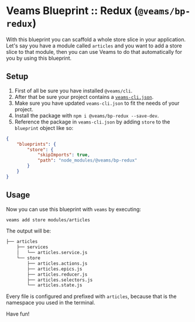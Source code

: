 # Veams Blueprint :: Redux (`@veams/bp-redux`)

With this blueprint you can scaffold a whole store slice in your application.
Let's say you have a module called `articles` and you want to add a store slice to that module,
then you can use Veams to do that automatically for you by using this blueprint.


## Setup

1. First of all be sure you have installed `@veams/cli`.
1. After that be sure your project contains a [`veams-cli.json`](https://github.com/Sebastian-Fitzner/generator-veams/blob/dev/generators/app/templates/veams-cli.json).
1. Make sure you have updated `veams-cli.json` to fit the needs of your project.
1. Install the package with `npm i @veams/bp-redux --save-dev`.
1. Reference the package in `veams-cli.json` by adding `store` to the `blueprint` object like so:

``` json
{
    "blueprints": {
        "store": {
            "skipImports": true,
            "path": "node_modules/@veams/bp-redux"
        }
    }
}
```

## Usage

Now you can use this blueprint with `veams` by executing:

``` bash
veams add store modules/articles
```

 The output will be:

``` bash
├── articles
    ├── services
    │   └── articles.service.js
    └── store
        ├── articles.actions.js
        ├── articles.epics.js
        ├── articles.reducer.js
        ├── articles.selectors.js
        └── articles.state.js

```

Every file is configured and prefixed with `articles`, because that is the namespace you used in the terminal.

Have fun!